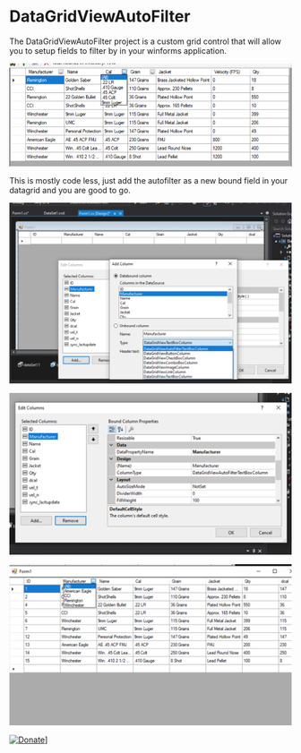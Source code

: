 # DataGridViewAutoFilter

The DataGridViewAutoFilter project is a custom grid control that will allow you to setup fields to filter by in your winforms application.

![](images/sample.png)

This is mostly code less, just add the autofilter as a new bound field in your datagrid and you are good to go.

![](images/sample1.png)

![](images/sample2.png)

![](images/sample3.png)


[![Donate](https://www.paypalobjects.com/en_US/i/btn/btn_donateCC_LG.gif)](https://www.paypal.com/cgi-bin/webscr?cmd=_s-xclick&hosted_button_id=JSW8XEMQVH4BE)]